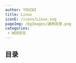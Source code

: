 ```yaml
---
author: YOUZAI
title: Linux
iconE: /icons/Linux.svg
pageImg: /bgImages/通用背景.png
categories:
 - WEB安全
---
```


## 目录
